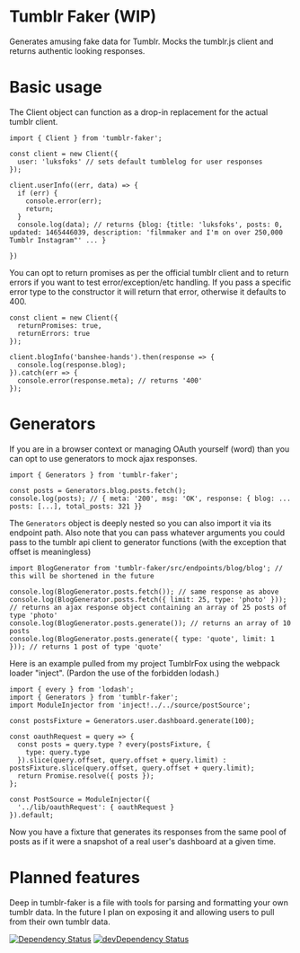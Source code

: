 # Tumblr Faker (WIP)

Generates amusing fake data for Tumblr. Mocks the tumblr.js client and returns authentic looking responses.

# Basic usage

The Client object can function as a drop-in replacement for the actual tumblr client.

```
import { Client } from 'tumblr-faker';

const client = new Client({
  user: 'luksfoks' // sets default tumblelog for user responses
});

client.userInfo((err, data) => {
  if (err) {
    console.error(err);
    return;
  }
  console.log(data); // returns {blog: {title: 'luksfoks', posts: 0, updated: 1465446039, description: 'filmmaker and I'm on over 250,000 Tumblr Instagram"' ... }

})
```

You can opt to return promises as per the official tumblr client and to  return errors if you want to test error/exception/etc handling. If you pass a specific error type to the constructor it will return that error, otherwise it defaults to 400.

```
const client = new Client({
  returnPromises: true,
  returnErrors: true
});

client.blogInfo('banshee-hands').then(response => {
  console.log(response.blog);
}).catch(err => {
  console.error(response.meta); // returns '400'
});
```

# Generators

If you are in a browser context or managing OAuth yourself (word) than you can opt to use generators to mock ajax responses.

```
import { Generators } from 'tumblr-faker';

const posts = Generators.blog.posts.fetch();
console.log(posts); // { meta: '200', msg: 'OK', response: { blog: ... posts: [...], total_posts: 321 }}
```

The ```Generators``` object is deeply nested so you can also import it via its endpoint path. Also note that you can pass whatever arguments you could pass to the tumblr api client to generator functions (with the exception that offset is meaningless)

```
import BlogGenerator from 'tumblr-faker/src/endpoints/blog/blog'; // this will be shortened in the future

console.log(BlogGenerator.posts.fetch()); // same response as above
console.log(BlogGenerator.posts.fetch({ limit: 25, type: 'photo' })); // returns an ajax response object containing an array of 25 posts of type 'photo'
console.log(BlogGenerator.posts.generate()); // returns an array of 10 posts
console.log(BlogGenerator.posts.generate({ type: 'quote', limit: 1 })); // returns 1 post of type 'quote'
```

Here is an example pulled from my project TumblrFox using the webpack loader "inject". (Pardon the use of the forbidden lodash.)

```
import { every } from 'lodash';
import { Generators } from 'tumblr-faker';
import ModuleInjector from 'inject!../../source/postSource';

const postsFixture = Generators.user.dashboard.generate(100);

const oauthRequest = query => {
  const posts = query.type ? every(postsFixture, {
    type: query.type
  }).slice(query.offset, query.offset + query.limit) : postsFixture.slice(query.offset, query.offset + query.limit);
  return Promise.resolve({ posts });
};

const PostSource = ModuleInjector({
  '../lib/oauthRequest': { oauthRequest }
}).default;
```

Now you have a fixture that generates its responses from the same pool of posts as if it were a snapshot of a real user's dashboard at a given time.

# Planned features

Deep in tumblr-faker is a file with tools for parsing and formatting your own tumblr data. In the future I plan on exposing it and allowing users to pull from their own tumblr data.

[![Dependency Status](https://david-dm.org/idelairre/tumblelog-generator.svg)](https://david-dm.org/idelairre/tumblelog-generator)
[![devDependency Status](https://david-dm.org/idelairre/tumblelog-generator/dev-status.svg)](https://david-dm.org/idelairre/tumblelog-generator#info=devDependencies)

